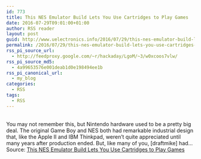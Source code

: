 ```yaml
---
id: 773
title: This NES Emulator Build Lets You Use Cartridges to Play Games
date: 2016-07-29T09:01:00+01:00
author: RSS reader
layout: post
guid: http://www.uelectronics.info/2016/07/29/this-nes-emulator-build-lets-you-use-cartridges-to-play-games/
permalink: /2016/07/29/this-nes-emulator-build-lets-you-use-cartridges-to-play-games/
rss_pi_source_url:
  - http://feedproxy.google.com/~r/hackaday/LgoM/~3/w0xcoos7vlw/
rss_pi_source_md5:
  - 4a99653576e001deab1d0e198494ee1b
rss_pi_canonical_url:
  - my_blog
categories:
  - RSS
tags:
  - RSS
---
```

&#013;  
You may not remember this, but Nintendo hardware used to be a pretty big deal. The original Game Boy and NES both had remarkable industrial design that, like the Apple II and IBM Thinkpad, weren’t quite appreciated until many years after production ended. But, like many of you, [draftmike] had…&#013;  
Source: <a href="http://feedproxy.google.com/~r/hackaday/LgoM/~3/w0xcoos7vlw/" target="_blank">This NES Emulator Build Lets You Use Cartridges to Play Games</a>